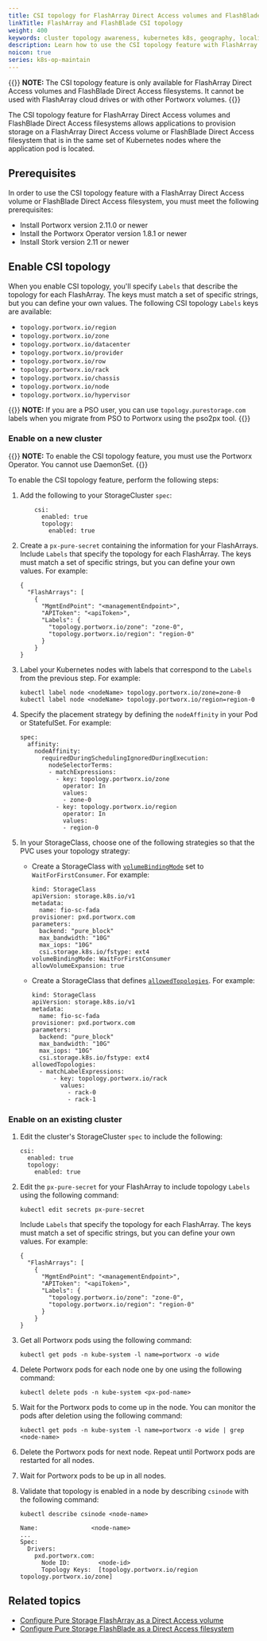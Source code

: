 ```yaml
---
title: CSI topology for FlashArray Direct Access volumes and FlashBlade Direct Access filesystems
linkTitle: FlashArray and FlashBlade CSI topology
weight: 400
keywords: cluster topology awareness, kubernetes k8s, geography, locality, rack, zone, region, FlashBlade, FlashArray, csi
description: Learn how to use the CSI topology feature with FlashArray Direct Access volumes and FlashBlade Direct Access filesystems.
noicon: true
series: k8s-op-maintain
---
```


{{<info>}}
**NOTE:** The CSI topology feature is only available for FlashArray Direct Access volumes and FlashBlade Direct Access filesystems. It cannot be used with FlashArray cloud drives or with other Portworx volumes.
{{</info>}}

The CSI topology feature for FlashArray Direct Access volumes and FlashBlade Direct Access filesystems allows applications to provision storage on a FlashArray Direct Access volume or FlashBlade Direct Access filesystem that is in the same set of Kubernetes nodes where the application pod is located.

## Prerequisites

In order to use the CSI topology feature with a FlashArray Direct Access volume or FlashBlade Direct Access filesystem, you must meet the following prerequisites:

* Install Portworx version 2.11.0 or newer
* Install the Portworx Operator version 1.8.1 or newer
* Install Stork version 2.11 or newer

## Enable CSI topology

 When you enable CSI topology, you'll specify `Labels` that describe the topology for each FlashArray. The keys must match a set of specific strings, but you can define your own values. The following CSI topology `Labels` keys are available:

* `topology.portworx.io/region`
* `topology.portworx.io/zone`
* `topology.portworx.io/datacenter`
* `topology.portworx.io/provider`
* `topology.portworx.io/row`
* `topology.portworx.io/rack`
* `topology.portworx.io/chassis`
* `topology.portworx.io/node`
* `topology.portworx.io/hypervisor`

{{<info>}}
**NOTE:** If you are a PSO user, you can use `topology.purestorage.com` labels when you migrate from PSO to Portworx using the pso2px tool.
{{</info>}}

### Enable on a new cluster

{{<info>}}
**NOTE:** To enable the CSI topology feature, you must use the Portworx Operator. You cannot use DaemonSet.
{{</info>}}

To enable the CSI topology feature, perform the following steps:

1. Add the following to your StorageCluster `spec`:

    ```text
        csi:
          enabled: true
          topology:
            enabled: true
    ```

2. Create a `px-pure-secret` containing the information for your FlashArrays. Include `Labels` that specify the topology for each FlashArray. The keys must match a set of specific strings, but you can define your own values. For example:

    ```text
    {
      "FlashArrays": [
        {
          "MgmtEndPoint": "<managementEndpoint>",
          "APIToken": "<apiToken>",
          "Labels": {
            "topology.portworx.io/zone": "zone-0",
            "topology.portworx.io/region": "region-0"
          }
        }
    }
    ```


3. Label your Kubernetes nodes with labels that correspond to the `Labels` from the previous step. For example:

    ```text
    kubectl label node <nodeName> topology.portworx.io/zone=zone-0
    kubectl label node <nodeName> topology.portworx.io/region=region-0
    ```

4. Specify the placement strategy by defining the `nodeAffinity` in your Pod or StatefulSet. For example:

    ```text
    spec:
      affinity:
        nodeAffinity:
          requiredDuringSchedulingIgnoredDuringExecution:
            nodeSelectorTerms:
            - matchExpressions:
              - key: topology.portworx.io/zone
                operator: In
                values:
                - zone-0
              - key: topology.portworx.io/region
                operator: In
                values:
                - region-0
    ```

5. In your StorageClass, choose one of the following strategies so that the PVC uses your topology strategy:

   * Create a StorageClass with [`volumeBindingMode`](https://kubernetes.io/docs/concepts/storage/storage-classes/#volume-binding-mode) set to `WaitForFirstConsumer`. For example:

        ```text
        kind: StorageClass
        apiVersion: storage.k8s.io/v1
        metadata:
          name: fio-sc-fada
        provisioner: pxd.portworx.com
        parameters:
          backend: "pure_block"
          max_bandwidth: "10G"
          max_iops: "10G"
          csi.storage.k8s.io/fstype: ext4
        volumeBindingMode: WaitForFirstConsumer
        allowVolumeExpansion: true
        ```

   * Create a StorageClass that defines [`allowedTopologies`](https://kubernetes.io/docs/concepts/storage/storage-classes/#allowed-topologies). For example:

        ```text
        kind: StorageClass
        apiVersion: storage.k8s.io/v1
        metadata:
          name: fio-sc-fada
        provisioner: pxd.portworx.com
        parameters:
          backend: "pure_block"
          max_bandwidth: "10G"
          max_iops: "10G"
          csi.storage.k8s.io/fstype: ext4
        allowedTopologies:
          - matchLabelExpressions:
              - key: topology.portworx.io/rack
                values:
                  - rack-0
                  - rack-1
        ```

### Enable on an existing cluster

1. Edit the cluster's StorageCluster `spec` to include the following:

    ```text
    csi:
      enabled: true
      topology:
        enabled: true
    ```

2. Edit the `px-pure-secret` for your FlashArray to include topology `Labels` using the following command:

    ```text
    kubectl edit secrets px-pure-secret
    ```

    Include `Labels` that specify the topology for each FlashArray. The keys must match a set of specific strings, but you can define your own values. For example:

    ```text
    {
      "FlashArrays": [
        {
          "MgmtEndPoint": "<managementEndpoint>",
          "APIToken": "<apiToken>",
          "Labels": {
            "topology.portworx.io/zone": "zone-0",
            "topology.portworx.io/region": "region-0"
          }
        }
    }
    ```

3. Get all Portworx pods using the following command:

    ```text
    kubectl get pods -n kube-system -l name=portworx -o wide
    ```

4. Delete Portworx pods for each node one by one using the following command: 

    ```text
    kubectl delete pods -n kube-system <px-pod-name>
    ```

5. Wait for the Portworx pods to come up in the node. You can monitor the pods after deletion using the following command:

    ```text
    kubectl get pods -n kube-system -l name=portworx -o wide | grep <node-name>
    ```

6. Delete the Portworx pods for next node. Repeat until Portworx pods are restarted for all nodes.

7. Wait for Portworx pods to be up in all nodes.

8. Validate that topology is enabled in a node by describing `csinode` with the following command:

    ```text
    kubectl describe csinode <node-name>
    ```
    ```output
    Name:               <node-name>
    ...
    Spec:
      Drivers:
        pxd.portworx.com:
          Node ID:        <node-id>
          Topology Keys:  [topology.portworx.io/region topology.portworx.io/zone]
    ```

## Related topics

* [Configure Pure Storage FlashArray as a Direct Access volume](/portworx-install-with-kubernetes/storage-operations/create-pvcs/pure-flasharray)
* [Configure Pure Storage FlashBlade as a Direct Access filesystem](/portworx-install-with-kubernetes/storage-operations/create-pvcs/pure-flashblade)